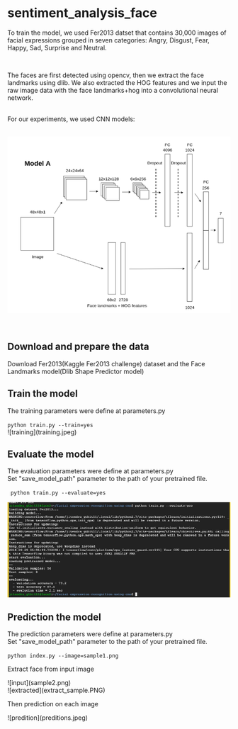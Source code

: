 # sentiment_analysis_face

<p>
To train the model, we used Fer2013 datset that contains 30,000 images of facial expressions grouped in seven categories: Angry, Disgust, Fear, Happy, Sad, Surprise and Neutral.
</p>
<br>
<p>
The faces are first detected using opencv, then we extract the face landmarks using dlib. We also extracted the HOG features and we input the raw image data with the face landmarks+hog into a convolutional neural network.
</p>
<br>
For our experiments, we used  CNN models:
<br><br>

![model_architecture](CNN_models.png)

<br>

## Download and prepare the data
<p>
Download Fer2013(Kaggle Fer2013 challenge) dataset and the Face Landmarks model(Dlib Shape Predictor model)
</p>

## Train the model
<p>
The training parameters were define at parameters.py
</p>
<code>python train.py --train=yes</code>
<br>
![training](training.jpeg)
<br>

## Evaluate the model
<p>
The evaluation parameters were define at parameters.py<br>
Set "save_model_path" parameter to the path of your pretrained file.
</p>
<code> python train.py --evaluate=yes </code>
<br>

![evaluate](evaluation.jpeg)


## Prediction the model
<p>
The prediction parameters were define at parameters.py<br>
Set "save_model_path" parameter to the path of your pretrained file.
</p>
<code>python index.py --image=sample1.png</code>
<br>
<p>Extract face from input image </p>
![input](sample2.png)
<br>
![extracted](extract_sample.PNG)
<br>
<p>Then prediction on each image </p>
![predition](preditions.jpeg)
<br>






